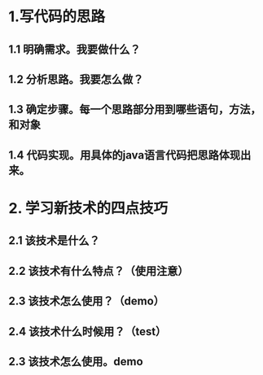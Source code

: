 # 1.写代码的思路

## 1.1 明确需求。我要做什么？

## 1.2 分析思路。我要怎么做？

## 1.3 确定步骤。每一个思路部分用到哪些语句，方法，和对象

## 1.4 代码实现。用具体的java语言代码把思路体现出来。

# 2. 学习新技术的四点技巧

## 2.1 该技术是什么？

## 2.2 该技术有什么特点？（使用注意）

## 2.3 该技术怎么使用？（demo）

## 2.4 该技术什么时候用？（test）

## 2.3 该技术怎么使用。demo